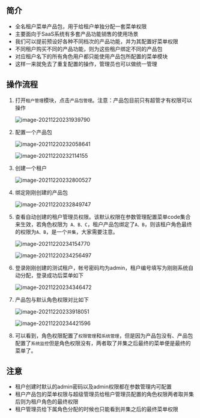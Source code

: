 ## 简介

* 全名租户菜单产品包，用于给租户单独分配一套菜单权限
* 主要面向于SaaS系统有多套产品功能销售的使用场景
* 我们可以提前预设好各种不同档次的产品功能，并为其配置好菜单权限
* 不同租户购买不同的产品功能，则为这些租户绑定不同的产品包
* 对应租户名下的所有角色用户都只能使用产品包所配置的菜单模块
* 这样一来就免去了重复配置的操作，管理员也可以做统一管理



## 操作流程

1. 打开`租户管理`模块，点击`产品包管理`。注意：产品包目前只有超管才有权限可以操作

   ![image-20211220231939790](../../images/image-20211220231939790.png)

2. 配置一个产品包

   ![image-20211220232058641](../../images/image-20211220232058641.png)

   ![image-20211220232114155](../../images/image-20211220232114155.png)

3. 创建一个租户

   ![image-20211220232800527](../../images/image-20211220232800527.png)

4. 绑定刚刚创建的产品包

   ![image-20211220232849747](../../images/image-20211220232849747.png)

5. 查看自动创建的租户管理员权限。该默认权限在参数管理配置菜单code集合来生效，若角色权限为` A、B、C`，租户产品包绑定了`A、B`，则该租户角色最终的权限为`A、B`，是一个`并集`，大家需要注意。

   ![image-20211220234154770](../../images/image-20211220234154770.png)

   ![image-20211220234256497](../../images/image-20211220234256497.png)

6. 登录刚刚创建的测试租户，帐号密码均为admin，租户编号填写为刚刚系统自动分配，登录成功后菜单如下

   ![image-20211220234346472](../../images/image-20211220234346472.png)

7. 产品包与默认角色权限对比如下

   ![image-20211220233918051](../../images/image-20211220233918051.png)

   ![image-20211220234421596](../../images/image-20211220234421596.png)

8. 可以看到，角色权限配置了`权限管理`和`系统管理`，但是因为产品包没有、产品包配置了`系统监控`但是角色权限没有，两者取了并集之后最终的菜单便是最终的菜单了。



## 注意

* 租户创建时默认的admin密码以及admin权限都在参数管理内可配置
* 租户产品包的菜单权限与超级管理员给租户管理员配置的角色权限两者取并集后则为租户角色的最终权限
* 租户管理员给下属角色分配的时候也只能看到并集之后的最终菜单权限

